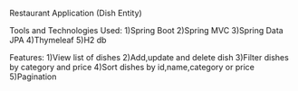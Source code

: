 Restaurant Application (Dish Entity)

Tools and Technologies Used:
1)Spring Boot
2)Spring MVC
3)Spring Data JPA
4)Thymeleaf
5)H2 db

Features:
1)View list of dishes
2)Add,update and delete dish
3)Filter dishes by category and price
4)Sort dishes by id,name,category or price
5)Pagination
